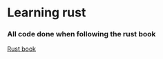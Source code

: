 # Learning rust

### All code done when following the rust book

[Rust book](https://doc.rust-lang.org/book/)
